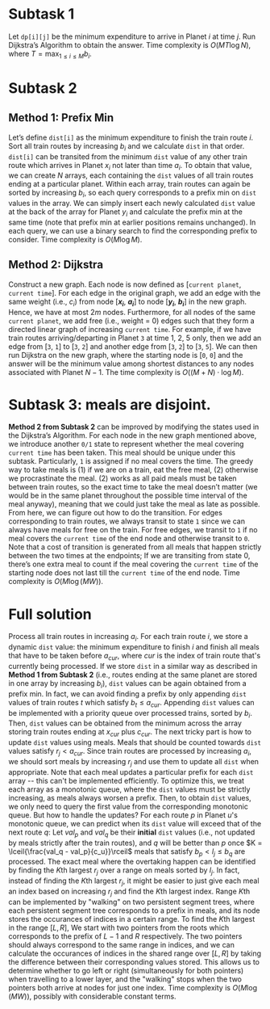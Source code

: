 # Subtask 1
Let `dp[i][j]` be the minimum expenditure to arrive in Planet $i$ at time $j$. Run Dijkstra’s Algorithm to obtain the answer. Time complexity is $O(MT\log N)$, where $T = \max_{1 \leq i \leq M} b_i$.
# Subtask 2
## Method 1: Prefix Min
Let’s define `dist[i]` as the minimum expenditure to finish the train route $i$. Sort all train routes by increasing $b_i$ and we calculate `dist` in that order. `dist[i]` can be transited from the minimum `dist` value of any other train route which arrives in Planet $x_i$ not later than time $a_i$. To obtain that value, we can create $N$ arrays, each containing the `dist` values of all train routes ending at a particular planet. Within each array, train routes can again be sorted by increasing $b_i$, so each query corresponds to a prefix min on `dist` values in the array. We can simply insert each newly calculated `dist` value at the back of the array for Planet $y_i$ and calculate the prefix min at the same time (note that prefix min at earlier positions remains unchanged). In each query, we can use a binary search to find the corresponding prefix to consider. Time complexity is $O(M \log M)$.
## Method 2: Dijkstra
Construct a new graph. Each node is now defined as [`current planet`, `current time`]. For each edge in the original graph, we add an edge with the same weight (i.e., $c_i$) from node [**$x_i$**, **$a_i$**] to node [**$y_i$**, **$b_i$**] in the new graph. Hence, we have at most $2m$ nodes. Furthermore, for all nodes of the same `current planet`, we add free (i.e., weight = 0) edges such that they form a directed linear graph of increasing `current time`. For example, if we have train routes arriving/departing in Planet `3` at time 1, 2, 5 only, then we add an edge from [`3`, `1`] to [`3`, `2`] and another edge from [`3`, `2`] to [`3`, `5`]. We can then run Dijkstra on the new graph, where the starting node is [`0`, `0`] and the answer will be the minimum value among shortest distances to any nodes associated with Planet $N - 1$. The time complexity is $O((M + N)\cdot \log M)$.
# Subtask 3: meals are disjoint.
**Method 2 from Subtask 2** can be improved by modifying the states used in the Dijkstra’s Algorithm. For each node in the new graph mentioned above, we introduce another `0/1` state to represent whether the meal covering `current time` has been taken. This meal should be unique under this subtask. Particularly, `1` is assigned if no meal covers the time. The greedy way to take meals is (1) if we are on a train, eat the free meal, (2) otherwise we procrastinate the meal. (2) works as all paid meals must be taken between train routes, so the exact time to take the meal doesn’t matter (we would be in the same planet throughout the possible time interval of the meal anyway), meaning that we could just take the meal as late as possible. From here, we can figure out how to do the transition. For edges corresponding to train routes, we always transit to state `1` since we can always have meals for free on the train. For free edges, we transit to `1` if no meal covers the `current time` of the end node and otherwise transit to `0`. Note that a cost of transition is generated from all meals that happen strictly between the two times at the endpoints; If we are transiting from state 0, there’s one extra meal to count if the meal covering the `current time` of the starting node does not last till the `current time` of the end node. Time complexity is $O(M \log(MW))$.

# Full solution
Process all train routes in increasing $a_i$. For each train route $i$, we store a dynamic `dist` value: the minimum expenditure to finish $i$ and finish all meals that have to be taken before $a_{cur}$, where $cur$ is the index of train route that's currently being processed. If we store `dist` in a similar way as described in **Method 1 from Subtask 2** (i.e., routes ending at the same planet are stored in one array by increasing $b_i$), `dist` values can be again obtained from a prefix min. In fact, we can avoid finding a prefix by only appending `dist` values of train routes $t$ which satisfy $b_t \leq a_{cur}$. Appending `dist` values can be implemented with a priority queue over processed trains, sorted by $b_i$. Then, `dist` values can be obtained from the minimum across the array storing train routes ending at $x_{cur}$ plus $c_{cur}$.
The next tricky part is how to update `dist` values using meals. Meals that should be counted towards `dist` values satisfy $r_j < a_{cur}$. Since train routes are processed by increasing $a_i$, we should sort meals by increasing $r_j$ and use them to update all `dist` when appropriate. Note that each meal updates a particular prefix for each `dist` array -- this can't be implemented efficiently. To optimize this, we treat each array as a monotonic queue, where the `dist` values must be strictly increasing, as meals always worsen a prefix. Then, to obtain `dist` values, we only need to query the first value from the corresponding monotonic queue. But how to handle the updates? For each route $p$ in Planet $u$'s monotonic queue, we can predict when its `dist` value will exceed that of the next route $q$: Let $val_p$ and $val_q$ be their **initial** `dist` values (i.e., not updated by meals strictly after the train routes), and $q$ will be better than $p$ once $K = \lceil{\frac{val_q - val_p}{c_u}}\rceil$ meals that satisfy $b_p <l_j \leq b_q$ are processed. The exact meal where the overtaking happen can be identified by finding the $K$th largest $r_j$ over a range on meals sorted by $l_j$. In fact, instead of finding the $K$th largest $r_j$, it might be easier to just give each meal an index based on increasing $r_j$ and find the $K$th largest index. Range $K$th can be implemented by "walking" on two persistent segment trees, where each persistent segment tree corresponds to a prefix in meals, and its node stores the occurances of indices in a certain range. To find the $K$th largest in the range $[L,R]$, We start with two pointers from the roots which corresponds to the prefix of $L - 1$ and $R$ respectively. The two pointers should always correspond to the same range in indices, and we can calculate the occurances of indices in the shared range over $[L, R]$ by taking the difference between their corresponding values stored. This allows us to determine whether to go left or right (simultaneously for both pointers) when travelling to a lower layer, and the "walking" stops when the two pointers both arrive at nodes for just one index.
Time complexity is $O(M \log (MW))$, possibly with considerable constant terms.